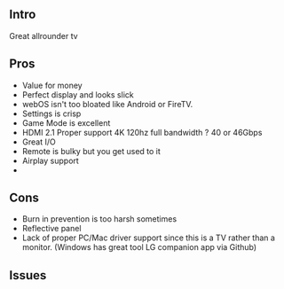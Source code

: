 

## Intro

Great allrounder tv 

## Pros

- Value for money
- Perfect display and looks slick
- webOS isn't too bloated like Android or FireTV.
- Settings is crisp
- Game Mode is excellent
- HDMI 2.1 Proper support 4K 120hz full bandwidth ? 40 or 46Gbps
- Great I/O
- Remote is bulky but you get used to it
- Airplay support
- 
## Cons

- Burn in prevention is too harsh sometimes
- Reflective panel
- Lack of proper PC/Mac driver support since this is a TV rather than a monitor. (Windows has great tool LG companion app via Github)

## Issues

